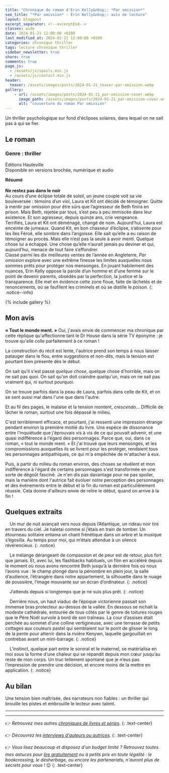 ```yaml
---
title: "Chronique du roman d'Erin Kelly&nbsp;: *Par omission*"
seo_title: "*Par omission* - Erin Kelly&nbsp;: avis de lecture"
layout: blogpost
excerpt_separator: <!--excerptEnd-->
classes: wide
date: 2024-01-21 12:00:00 +0100
last_modified_at: 2024-01-21 12:00:00 +0100
categories: chronique thriller
tags: lecture chronique thriller
sidebar_newsletter: true
share: true
comments: true
page_js:
  - /assets/js/spoils.min.js
  - /assets/js/contact.min.js
header:
  teaser: /assets/images/posts/2024-01-21_teaser-par-omission.webp
gallery:
    - url: /assets/images/posts/2024-01-21_par-omission-cover.webp
      image_path: /assets/images/posts/2024-01-21_par-omission-cover.webp
      alt: "couverture du roman Par omission"
---
```


Un thriller psychologique sur fond d'éclipses solaires, dans lequel on ne sait pas à qui se fier.
<!--excerptEnd-->

<span class="fa fa-star rating_checked"></span>
<span class="fa fa-star rating_checked"></span>
<span class="fa fa-star rating_checked"></span>
<span class="fa fa-star rating_checked"></span>
<span class="fa fa-star rating_unchecked"></span>


## Le roman

### Genre&nbsp;: thriller

Éditions Hauteville<br />
Disponible en versions brochée, numérique et audio

**Résumé**<br /><br />
**Ne restez pas dans le noir**<br/>
Au cours d’une éclipse totale de soleil, un jeune couple voit sa vie bouleversée&nbsp;: témoins d’un viol, Laura et Kit ont décidé de témoigner. Quitte à mentir par omission pour être sûrs que l’agresseur de Beth finira en prison. Mais Beth, rejetée par tous, s’est peu à peu immiscée dans leur existence. Et son agresseur, depuis quinze ans, crie vengeance.<br/>
Terrifiés, Laura et Kit ont déménagé, changé de nom. Aujourd’hui, Laura est enceinte de jumeaux. Quand Kit, en bon chasseur d’éclipse, s’absente pour les îles Féroé, elle sombre dans l’angoisse. Elle sait qu’elle a eu raison de témoigner au procès. Mais elle n’est pas la seule à avoir menti. Quelque chose lui a échappé. Une chose qu’elle n’aurait jamais pu deviner et qui, aujourd’hui, menace de tout faire s’effondrer.<br/>
Classé parmi les dix meilleures ventes de l’année en Angleterre, *Par omission* explore avec une extrême finesse les limites auxquelles nous sommes prêts pour protéger nos mensonges. En jouant habilement des nuances, Erin Kelly oppose la parole d’un homme et d’une femme sur le point de devenir parents, obsédés par la perfection, la justice et la transparence. Elle met en évidence cette zone floue, faite de lâchetés et de renoncements, où se faufilent les criminels et où se distille le poison.
{: .notice--info}

{% include gallery %}


## Mon avis

**&laquo;&nbsp;Tout le monde ment.&nbsp;&raquo;**
Oui, j'avais envie de commencer ma chronique par cette réplique qu'affectionne tant le Dr&nbsp;House dans la série TV éponyme&nbsp;: je trouve qu'elle colle parfaitement à ce roman&nbsp;!

La construction du récit est lente, l'autrice prend son temps à nous laisser patauger dans le flou, entre suggestions et non-dits, mais la tension est pourtant bien présente dès le début.

On sait qu'il s'est passé *quelque chose*, quelque chose d'horrible, mais on ne sait pas quoi. On sait qu'on doit craindre *quelqu'un*, mais on ne sait pas vraiment qui, ni surtout pourquoi.

On se trouve parfois dans la peau de Laura, parfois dans celle de Kit, et on se sent aussi mal dans l'une que dans l'autre.

Et au fil des pages, le malaise et la tension montent, *crescendo*&hellip; Difficile de lâcher le roman, surtout une fois dépassé le milieu.

C'est terriblement efficace, et pourtant, j'ai ressenti une impression étrange pendant environ la première moitié du livre. Une espèce de dissonance entre l'inquiétude que j'éprouvais vis à vis de ce qui pouvait advenir, et une quasi indifférence à l'égard des personnages.
Parce que, oui, dans ce roman, &laquo;&nbsp;tout le monde ment.&nbsp;&raquo; Et j'ai trouvé que leurs mensonges, et les compromissions auxquelles ils se livrent pour les protéger, rendaient tous les personnages antipathiques, ce qui m'a empêchée de m'attacher à eux.

Puis, à partir du milieu du roman environ, des choses se révèlent et mon indifférence à l'égard de certains personnages s'est transformée en une sorte de dégoût fasciné. Je n'en dis pas davantage pour ne pas spoiler, mais la manière dont l'autrice fait évoluer notre perception des personnages et des événements entre le début et la fin du roman est particulièrement réussie. Cela donne d'ailleurs envie de relire le début, quand on arrive à la fin&nbsp;!


## Quelques extraits

<span style="margin-left: 1em;"></span>Un mur de nuit avançait vers nous depuis l’Atlantique, un rideau noir tiré en travers du ciel. Je haletai comme si j’étais en train de tomber. Un étourneau solitaire entama un chant frénétique dans un arbre et la musique s’égosilla. Au temps pour moi, qui m’étais attendue à un silence révérencieux.
{: .notice}

<span style="margin-left: 1em;"></span>Le mélange dérangeant de compassion et de peur est de retour, plus fort que jamais. Et, avec lui, les flashbacks habituels, un film en accéléré depuis le moment où nous avons rencontré Beth jusqu’à la dernière fois où nous l’avons vue&nbsp;: le champ plongé dans la pénombre en plein jour, la salle d’audience, l’étrangère dans notre appartement, la silhouette dans le nuage de poussière, l’image mouvante sur un écran d’ordinateur.
{: .notice}

<span style="margin-left: 1em;"></span>J’attends depuis si longtemps que je ne suis plus prêt.
{: .notice}

<span style="margin-left: 1em;"></span>Derrière nous, un haut viaduc de l’époque victorienne passait son immense bras protecteur au-dessus de la vallée. En dessous se nichait la modeste cathédrale, entourée de tous côtés par le genre de toitures rouges que le Père Noël survole à bord de son traîneau. La cour d’assises était perchée au sommet d’une colline vertigineuse, avec une terrasse de petits cottages aux couleurs pastel qui semblaient sur le point de glisser le long de la pente pour atterrir dans la rivière Kenywn, laquelle gargouillait en contrebas avant un mini-barrage.
{: .notice}

<span style="margin-left: 1em;"></span>L’instinct, quelque part entre le sororal et le maternel, se matérialisa en moi sous la forme d’une chaleur qui se répandit depuis mon cœur jusqu’au reste de mon corps. Un truc tellement spontané que je n’eus pas l’impression de prendre une décision, et encore moins de la mettre en application.
{: .notice}


## Au bilan

Une tension bien maîtrisée, des narrateurs non fiables&nbsp;: un thriller qui brouille les pistes et embrouille le lecteur avec talent.

---
---
👉 *Retrouvez mes autres [chroniques de livres et séries](/blog/tags#chronique).*
{: .text-center}

👉 *Découvrez les [interviews d'auteurs ou autrices](/blog/tags#interview).*
{: .text-center}

👉 *Vous lisez beaucoup et disposez d'un budget limité&nbsp;? Retrouvez toutes mes astuces pour [lire gratuitement](/lecture/2022/08/22/lire-gratuitement.html) ou à petits prix en toute légalité&nbsp;: le bookcrossing, le désherbage, ou encore les partenariats, n'auront plus de secrets pour vous&nbsp;!* 😉
{: .text-center}